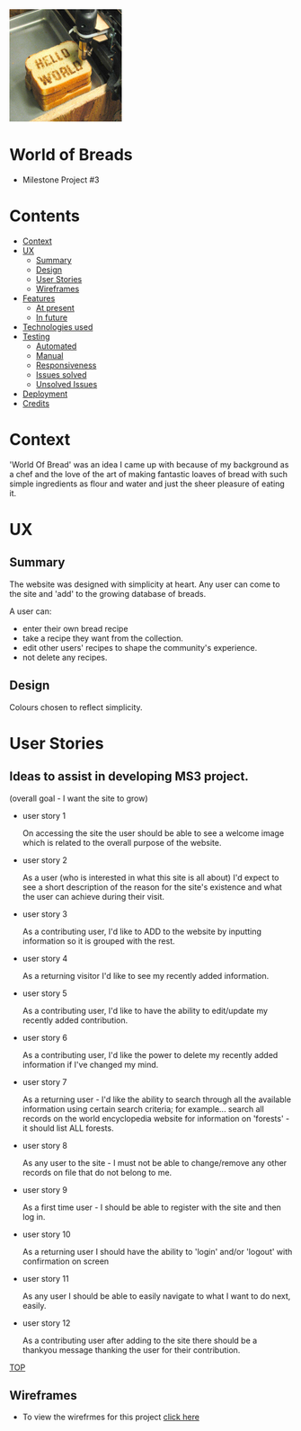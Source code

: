 <!-- Image sourced from Hello World! 
    in 100 Programming Languages | beanz Magazine kidscodecs.com -->
<img src="/static/images/helloWorldBread.jpeg" width="200px" height="200px" style="margin: 0;">

# World of Breads
* Milestone Project #3 
#
<div id="top"></div>

# Contents

+ <a href="#context">Context</a>
+ <a href="#ux">UX</a>
  + <a href="#ux">Summary</a>
  + <a href="#ux">Design</a>
  + <a href="#ux">User Stories</a>
  + <a href="#ux">Wireframes</a>
+ <a href="#ux">Features</a>
  + <a href="#ux">At present</a>
  + <a href="#ux">In future</a>
+ <a href="#ux">Technologies used</a>
+ <a href="#ux">Testing</a>
  + <a href="#ux"> Automated</a>
  + <a href="#ux">Manual</a>
  + <a href="#ux">Responsiveness</a>
  + <a href="#ux">Issues solved</a>
  + <a href="#ux">Unsolved Issues</a>
+ <a href="#ux">Deployment</a>
+ <a href="#ux">Credits</a>


<div id="context"></div>

# Context

'World Of Bread' was an idea I came up with because of my background as a chef and the love of the art of making fantastic loaves of bread with such simple ingredients as flour and water and just the sheer pleasure of eating it.

# UX

## Summary

The website was designed with simplicity at heart.
Any user can come to the site and 'add' to the growing database of breads.

A user can:
+ enter their own bread recipe
+ take a recipe they want from the collection.
+ edit other users' recipes to shape the community's experience.
+ not delete any recipes.


## Design
Colours chosen to reflect simplicity.


# User Stories

## Ideas to assist in developing MS3 project.
(overall goal - I want the site to grow) 

+ user story 1

    On accessing the site the user should be able to see a welcome image which is related to the overall purpose of the website.

+ user story 2

    As a user (who is interested in what this site is all about) I'd expect to see a short description of the reason for the site's existence and what the user can achieve during their visit.

+ user story 3

    As a contributing user, I'd like to ADD to the website by inputting information so it is grouped with the rest.

+ user story 4

    As a returning visitor I'd like to see my recently added information.

+ user story 5

    As a contributing user, I'd like to have the ability to edit/update my recently added contribution.

+ user story 6

    As a contributing user, I'd like the power to delete my recently added information if I've changed my mind.

+ user story 7

     As a returning user - I'd like the ability to search through all the available information using certain search criteria; for example... search all records on the world encyclopedia website for information on 'forests' - it should list ALL forests.

+ user story 8

    As any user to the site - I must not be able to change/remove any other records on file that do not belong to me.

+ user story 9

    As a first time user - I should be able to register with the site and then log in.

+ user story 10

    As a returning user I should have the ability to 'login' and/or 'logout' with confirmation on screen

+ user story 11

    As any user I should be able to easily navigate to what I want to do next, easily.

+ user story 12

    As a contributing user after adding to the site there should be a thankyou message thanking the user for their contribution.

<div><a href="#top">TOP</a></div>

## Wireframes

 + To view the wirefrmes for this project [click here](https://github.com/GOSUB-C64/CI-Project-MS3/tree/master/static/project_wireframes/data-centric-MS3-project-wireframes.pdf)



